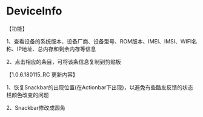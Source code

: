 # DeviceInfo
【功能】

1、查看设备的系统版本、设备厂商、设备型号、ROM版本、IMEI、IMSI、WIFI名称、IP地址、总内存和剩余内存等信息

2、点击相应的条目，可将该条信息复制到剪贴板

【1.0.6.180115_RC 更新内容】

1、恢复Snackbar的出现位置(在Actionbar下出现)，以避免有些酷友反馈的状态栏颜色改变的问题

2、Snackbar修改成圆角
